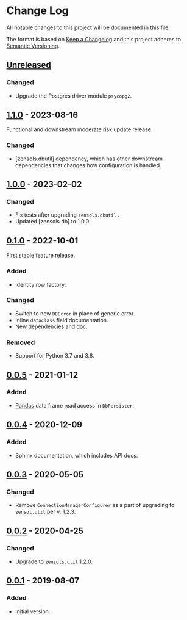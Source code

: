 # Change Log
All notable changes to this project will be documented in this file.

The format is based on [Keep a Changelog](http://keepachangelog.com/)
and this project adheres to [Semantic Versioning](http://semver.org/).


## [Unreleased]


### Changed
- Upgrade the Postgres driver module `psycopg2`.


## [1.1.0] - 2023-08-16
Functional and downstream moderate risk update release.

### Changed
- [zensols.dbutil] dependency, which has other downstream dependencies that
  changes how configuration is handled.


## [1.0.0] - 2023-02-02
### Changed
- Fix tests after upgrading `zensols.dbutil` .
- Updated [zensols.db] to 1.0.0.


## [0.1.0] - 2022-10-01
First stable feature release.

### Added
- Identity row factory.

### Changed
- Switch to new `DBError` in place of generic error.
- Inline `dataclass` field documentation.
- New dependencies and doc.

### Removed
- Support for Python 3.7 and 3.8.


## [0.0.5] - 2021-01-12
### Added
- [Pandas] data frame read access in `DbPersister`.


## [0.0.4] - 2020-12-09
### Added
- Sphinx documentation, which includes API docs.


## [0.0.3] - 2020-05-05
### Changed
- Remove `ConnectionManagerConfigurer` as a part of upgrading to `zensol.util`
  per v. 1.2.3.


## [0.0.2] - 2020-04-25
### Changed
- Upgrade to `zensols.util` 1.2.0.


## [0.0.1] - 2019-08-07
### Added
- Initial version.


<!-- links -->
[Unreleased]: https://github.com/plandes/dbutilpg/compare/v1.1.0...HEAD
[1.1.0]: https://github.com/plandes/dbutilpg/compare/v1.0.0...v1.1.0
[1.0.0]: https://github.com/plandes/dbutilpg/compare/v0.1.0...v1.0.0
[0.1.0]: https://github.com/plandes/dbutilpg/compare/v0.0.5...v0.1.0
[0.0.5]: https://github.com/plandes/dbutilpg/compare/v0.0.4...v0.0.5
[0.0.4]: https://github.com/plandes/dbutilpg/compare/v0.0.3...v0.0.4
[0.0.3]: https://github.com/plandes/dbutilpg/compare/v0.0.2...v0.0.3
[0.0.2]: https://github.com/plandes/dbutilpg/compare/v0.0.1...v0.0.2
[0.0.1]: https://github.com/plandes/dbutilpg/compare/v0.0.0...v0.0.1


[Pandas]: https://pandas.pydata.org
